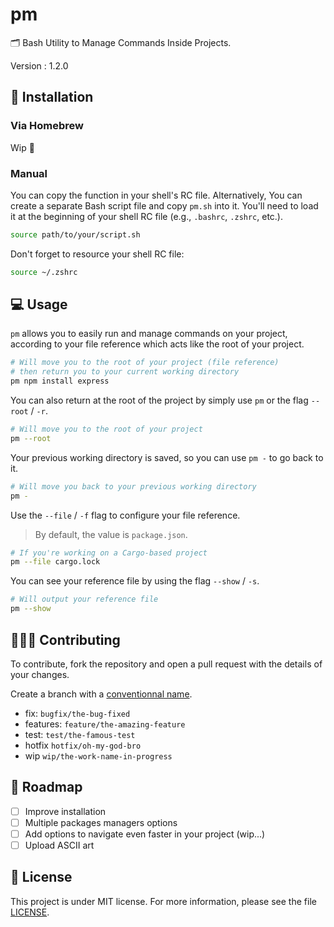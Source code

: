# pm

🗂️ Bash Utility to Manage Commands Inside Projects.

Version : 1.2.0

## 🚀 Installation

### Via Homebrew

Wip 🚧

### Manual

You can copy the function in your shell's RC file. Alternatively, You can create a separate Bash script file and copy `pm.sh` into it. You'll need to load it at the beginning of your shell RC file (e.g., `.bashrc`, `.zshrc`, etc.).

```bash
source path/to/your/script.sh
```

Don't forget to resource your shell RC file:

```bash
source ~/.zshrc
```

## 💻 Usage

`pm` allows you to easily run and manage commands on your project, according to your <a>file reference</a> which acts like the root of your project.

```bash
# Will move you to the root of your project (file reference)
# then return you to your current working directory
pm npm install express
```

You can also return at the root of the project by simply use `pm` or the flag `--root` / `-r`.

```bash
# Will move you to the root of your project
pm --root
```

Your previous working directory is saved, so you can use `pm -` to go back to it.

```bash
# Will move you back to your previous working directory
pm -
```

Use the `--file` / `-f` flag to configure your file reference.

> By default, the value is `package.json`.

```bash
# If you're working on a Cargo-based project
pm --file cargo.lock
```

You can see your reference file by using the flag `--show` / `-s`.

```bash
# Will output your reference file
pm --show
```

## 🧑‍🤝‍🧑 Contributing

To contribute, fork the repository and open a pull request with the details of your changes.

Create a branch with a [conventionnal name](https://tilburgsciencehub.com/building-blocks/collaborate-and-share-your-work/use-github/naming-git-branches/).

- fix: `bugfix/the-bug-fixed`
- features: `feature/the-amazing-feature`
- test: `test/the-famous-test`
- hotfix `hotfix/oh-my-god-bro`
- wip `wip/the-work-name-in-progress`

## 📌 Roadmap

- [ ] Improve installation
- [ ] Multiple packages managers options
- [ ] Add options to navigate even faster in your project (wip...)
- [ ] Upload ASCII art

## 📑 License

This project is under MIT license. For more information, please see the file [LICENSE](./LICENSE).
